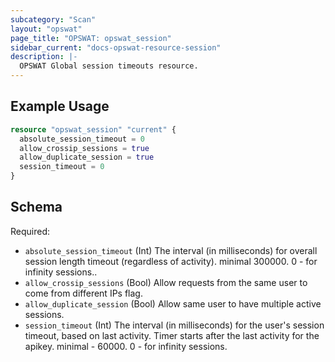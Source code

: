 ```yaml
---
subcategory: "Scan"
layout: "opswat"
page_title: "OPSWAT: opswat_session"
sidebar_current: "docs-opswat-resource-session"
description: |-
  OPSWAT Global session timeouts resource.
---
```


## Example Usage

```terraform
resource "opswat_session" "current" {
  absolute_session_timeout = 0
  allow_crossip_sessions = true
  allow_duplicate_session = true
  session_timeout = 0
}
```

## Schema
Required:  
- `absolute_session_timeout` (Int) The interval (in milliseconds) for overall session length timeout (regardless of activity). minimal 300000. 0 - for infinity sessions..
- `allow_crossip_sessions` (Bool) Allow requests from the same user to come from different IPs flag.
- `allow_duplicate_session` (Bool) Allow same user to have multiple active sessions.
- `session_timeout` (Int) The interval (in milliseconds) for the user's session timeout, based on last activity. Timer starts after the last activity for the apikey. minimal - 60000. 0 - for infinity sessions.